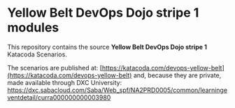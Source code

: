 # Yellow Belt DevOps Dojo stripe 1 modules

This repository contains the source **Yellow Belt DevOps Dojo stripe 1** Katacoda Scenarios.

The scenarios are published at: [https://katacoda.com/devops-yellow-belt](https://katacoda.com/devops-yellow-belt) and, because they are private, made available through DXC University: <https://dxc.sabacloud.com/Saba/Web_spf/NA2PRD0005/common/learningeventdetail/curra000000000003980>
